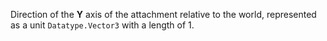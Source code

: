 Direction of the **Y** axis of the attachment relative to the world,
represented as a unit `Datatype.Vector3` with a length of 1.